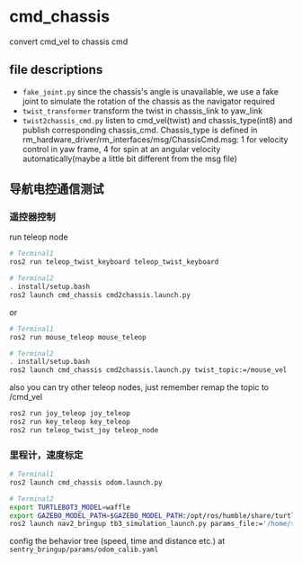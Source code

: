 # cmd_chassis

convert cmd_vel to chassis cmd

## file descriptions

- `fake_joint.py` since the chassis's angle is unavailable, we use a fake joint to simulate the rotation of the chassis as the navigator required
- `twist_transformer` transform the twist in chassis_link to yaw_link
- `twist2chassis_cmd.py` listen to cmd_vel(twist) and chassis_type(int8) and publish corresponding chassis_cmd. Chassis_type is defined in rm_hardware_driver/rm_interfaces/msg/ChassisCmd.msg: 1 for velocity control in yaw frame, 4 for spin at an angular velocity automatically(maybe a little bit different from the msg file)

## 导航电控通信测试

### 遥控器控制

run teleop node

```bash
# Terminal1
ros2 run teleop_twist_keyboard teleop_twist_keyboard
```

```bash
# Terminal2
. install/setup.bash
ros2 launch cmd_chassis cmd2chassis.launch.py
```

or 

```bash
# Terminal1
ros2 run mouse_teleop mouse_teleop
```

```bash
# Terminal2
. install/setup.bash
ros2 launch cmd_chassis cmd2chassis.launch.py twist_topic:=/mouse_vel
```

also you can try other teleop nodes, just remember remap the topic to /cmd_vel

```bash
ros2 run joy_teleop joy_teleop
ros2 run key_teleop key_teleop
ros2 run teleop_twist_joy teleop_node
```

### 里程计，速度标定

```bash
# Terminal1
ros2 launch cmd_chassis odom.launch.py
```

```bash
# Terminal2
export TURTLEBOT3_MODEL=waffle
export GAZEBO_MODEL_PATH=$GAZEBO_MODEL_PATH:/opt/ros/humble/share/turtlebot3_gazebo/models
ros2 launch nav2_bringup tb3_simulation_launch.py params_file:='/home/sentry_ws/src/sentry_bringup/params/odom_calib.yaml'
```

config the behavior tree (speed, time and distance etc.) at `sentry_bringup/params/odom_calib.yaml`